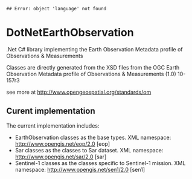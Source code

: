 
```
## Error: object 'language' not found
```

# DotNetEarthObservation

.Net C# library implementing the Earth Observation Metadata profile of Observations &amp;  Measurements

Classes are directly generated from the XSD files from the OGC Earth Observation Metadata profile of Observations & Measurements (1.0)	 10-157r3 

see more at http://www.opengeospatial.org/standards/om

## Curent implementation

The current implementation includes:
- EarthObservation classes as the base types. XML namespace: http://www.opengis.net/eop/2.0 [eop]
- Sar classes as the classes to Sar dataset. XML namespace: http://www.opengis.net/sar/2.0 [sar]
- Sentinel-1 classes as the classes specific to Sentinel-1 mission. XML namespace: http://www.opengis.net/sen1/2.0 [sen1]
